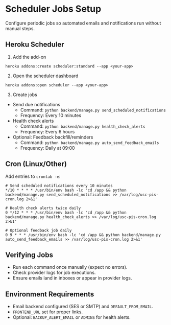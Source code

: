 # Scheduler Jobs Setup

Configure periodic jobs so automated emails and notifications run without manual steps.

## Heroku Scheduler

1) Add the add-on
```
heroku addons:create scheduler:standard --app <your-app>
```

2) Open the scheduler dashboard
```
heroku addons:open scheduler --app <your-app>
```

3) Create jobs
- Send due notifications
  - Command: `python backend/manage.py send_scheduled_notifications`
  - Frequency: Every 10 minutes
- Health check alerts
  - Command: `python backend/manage.py health_check_alerts`
  - Frequency: Every 6 hours
- Optional: Feedback backfill/reminders
  - Command: `python backend/manage.py auto_send_feedback_emails`
  - Frequency: Daily at 09:00

## Cron (Linux/Other)
Add entries to `crontab -e`:
```
# Send scheduled notifications every 10 minutes
*/10 * * * * /usr/bin/env bash -lc 'cd /app && python backend/manage.py send_scheduled_notifications >> /var/log/usc-pis-cron.log 2>&1'

# Health check alerts twice daily
0 */12 * * * /usr/bin/env bash -lc 'cd /app && python backend/manage.py health_check_alerts >> /var/log/usc-pis-cron.log 2>&1'

# Optional feedback job daily
0 9 * * * /usr/bin/env bash -lc 'cd /app && python backend/manage.py auto_send_feedback_emails >> /var/log/usc-pis-cron.log 2>&1'
```

## Verifying Jobs
- Run each command once manually (expect no errors).
- Check provider logs for job executions.
- Ensure emails land in inboxes or appear in provider logs.

## Environment Requirements
- Email backend configured (SES or SMTP) and `DEFAULT_FROM_EMAIL`.
- `FRONTEND_URL` set for proper links.
- Optional: `BACKUP_ALERT_EMAIL` or `ADMINS` for health alerts.

